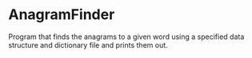 # AnagramFinder
Program that finds the anagrams to a given word using a specified data structure and dictionary file and prints them out.
